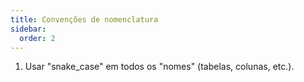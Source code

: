 ```yaml
---
title: Convenções de nomenclatura
sidebar:
  order: 2
---
```


1. Usar "snake_case" em todos os "nomes" (tabelas, colunas, etc.).
